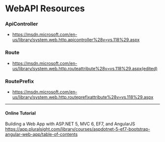 # WebAPI Resources

### ApiController
* https://msdn.microsoft.com/en-us/library/system.web.http.apicontroller%28v=vs.118%29.aspx

### Route  
* https://msdn.microsoft.com/en-us/library/system.web.http.routeattribute%28v=vs.118%29.aspx(edited)

### RoutePrefix
* https://msdn.microsoft.com/en-us/library/system.web.http.routeprefixattribute%28v=vs.118%29.aspx

**************
#### Online Tutorial
Building a Web App with ASP.NET 5, MVC 6, EF7, and AngularJS
https://app.pluralsight.com/library/courses/aspdotnet-5-ef7-bootstrap-angular-web-app/table-of-contents
